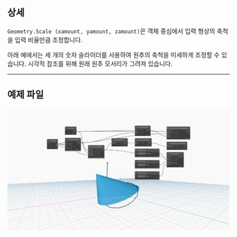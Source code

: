 <!--- Autodesk.DesignScript.Geometry.Geometry.Scale(geometry, xamount, yamount, zamount) --->
<!--- SJMZSTNGGMBIKKM3WNMNAKWFRS7HQPJRSJNIZIC755BAXDNI6GJA --->
## 상세
`Geometry.Scale (xamount, yamount, zamount)`은 객체 중심에서 입력 형상의 축척을 입력 비율만큼 조정합니다.

아래 예에서는 세 개의 숫자 슬라이더를 사용하여 원추의 축척을 미세하게 조정할 수 있습니다. 시각적 참조를 위해 원래 원추 모서리가 그려져 있습니다.
___
## 예제 파일

![Geometry.Scale(xamount, yamount, zamount)](./SJMZSTNGGMBIKKM3WNMNAKWFRS7HQPJRSJNIZIC755BAXDNI6GJA_img.jpg)
